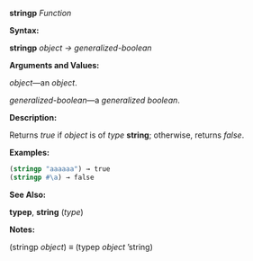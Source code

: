 **stringp** *Function* 



**Syntax:** 



**stringp** *object → generalized-boolean* 



**Arguments and Values:** 



*object*—an *object*. 



*generalized-boolean*—a *generalized boolean*. 



**Description:** 



Returns *true* if *object* is of *type* **string**; otherwise, returns *false*. 







 



 



**Examples:**
```lisp
(stringp "aaaaaa") → true 
(stringp #\a) → false 
```
**See Also:** 



**typep**, **string** (*type*) 



**Notes:** 



(stringp *object*) *≡* (typep *object* ’string) 



